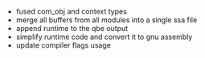 - fused com_obj and context types
- merge all buffers from all modules into a single ssa file
- append runtime to the qbe output
- simplify runtime code and convert it to gnu assembly
- update compiler flags usage
